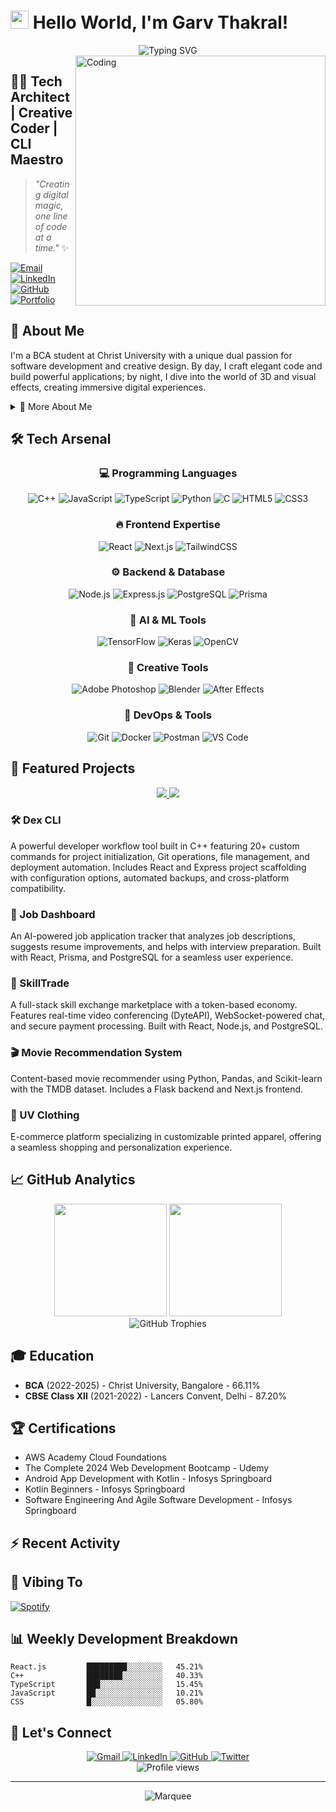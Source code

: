 # <img src="https://raw.githubusercontent.com/TheDudeThatCode/TheDudeThatCode/master/Assets/Hi.gif" width="29px"> Hello World, I'm Garv Thakral!

<div align="center">
  <img src="https://readme-typing-svg.demolab.com?font=Fira+Code&size=32&duration=2800&pause=2000&color=A177FE&center=true&vCenter=true&width=940&lines=Full-Stack+Developer;Creative+Coder;CLI+Tool+Engineer;3D+and+VFX+Enthusiast;Problem+Solver" alt="Typing SVG" />
</div>

<img align="right" alt="Coding" width="400" src="https://cdn.dribbble.com/users/1162077/screenshots/3848914/programmer.gif">

## 👨‍💻 Tech Architect | Creative Coder | CLI Maestro

> _"Creating digital magic, one line of code at a time."_ ✨

[![Email](https://img.shields.io/badge/Email-garvthakralfx%40gmail.com-FF4500?style=for-the-badge&logo=gmail&logoColor=white)](mailto:garvthakralfx@gmail.com)
[![LinkedIn](https://img.shields.io/badge/LinkedIn-0077B5?style=for-the-badge&logo=linkedin&logoColor=white)](https://www.linkedin.com/in/garv-thakral/)
[![GitHub](https://img.shields.io/badge/GitHub-100000?style=for-the-badge&logo=github&logoColor=white)](https://github.com/GarvThakral)
[![Portfolio](https://img.shields.io/badge/Portfolio-4285F4?style=for-the-badge&logo=Google-chrome&logoColor=white)](https://yourportfolio.dev)

## 💫 About Me

I'm a BCA student at Christ University with a unique dual passion for software development and creative design. By day, I craft elegant code and build powerful applications; by night, I dive into the world of 3D and visual effects, creating immersive digital experiences.

<details>
<summary>📌 More About Me</summary>
<br>

- 🔭 Currently building **Dex CLI**, a comprehensive developer workflow tool
- 🌱 Learning advanced **Data Structures & Algorithms** and **Cloud Architecture**
- 👨‍💻 All my projects are available at [github.com/GarvThakral](https://github.com/GarvThakral)
- 💬 Ask me about **React, Node.js, CLI Development, or Creative Coding**
- 📱 Reach me at: **+91 7982646243**
- ⚡ Fun fact: **When I'm not coding, I'm creating visual magic with Blender and After Effects!**

</details>

## 🛠️ Tech Arsenal

<div align="center">

### 💻 Programming Languages

![C++](https://img.shields.io/badge/C++-00599C?style=for-the-badge&logo=c%2B%2B&logoColor=white)
![JavaScript](https://img.shields.io/badge/JavaScript-F7DF1E?style=for-the-badge&logo=javascript&logoColor=black)
![TypeScript](https://img.shields.io/badge/TypeScript-007ACC?style=for-the-badge&logo=typescript&logoColor=white)
![Python](https://img.shields.io/badge/Python-3776AB?style=for-the-badge&logo=python&logoColor=white)
![C](https://img.shields.io/badge/C-00599C?style=for-the-badge&logo=c&logoColor=white)
![HTML5](https://img.shields.io/badge/HTML5-E34F26?style=for-the-badge&logo=html5&logoColor=white)
![CSS3](https://img.shields.io/badge/CSS3-1572B6?style=for-the-badge&logo=css3&logoColor=white)

### 🔥 Frontend Expertise

![React](https://img.shields.io/badge/React-20232A?style=for-the-badge&logo=react&logoColor=61DAFB)
![Next.js](https://img.shields.io/badge/Next.js-000000?style=for-the-badge&logo=next.js&logoColor=white)
![TailwindCSS](https://img.shields.io/badge/Tailwind_CSS-38B2AC?style=for-the-badge&logo=tailwind-css&logoColor=white)

### ⚙️ Backend & Database

![Node.js](https://img.shields.io/badge/Node.js-339933?style=for-the-badge&logo=nodedotjs&logoColor=white)
![Express.js](https://img.shields.io/badge/Express.js-000000?style=for-the-badge&logo=express&logoColor=white)
![PostgreSQL](https://img.shields.io/badge/PostgreSQL-316192?style=for-the-badge&logo=postgresql&logoColor=white)
![Prisma](https://img.shields.io/badge/Prisma-3982CE?style=for-the-badge&logo=Prisma&logoColor=white)

### 🧠 AI & ML Tools

![TensorFlow](https://img.shields.io/badge/TensorFlow-FF6F00?style=for-the-badge&logo=tensorflow&logoColor=white)
![Keras](https://img.shields.io/badge/Keras-D00000?style=for-the-badge&logo=keras&logoColor=white)
![OpenCV](https://img.shields.io/badge/OpenCV-27338e?style=for-the-badge&logo=OpenCV&logoColor=white)

### 🎨 Creative Tools

![Adobe Photoshop](https://img.shields.io/badge/Adobe%20Photoshop-31A8FF?style=for-the-badge&logo=Adobe%20Photoshop&logoColor=black)
![Blender](https://img.shields.io/badge/blender-%23F5792A.svg?style=for-the-badge&logo=blender&logoColor=white)
![After Effects](https://img.shields.io/badge/Adobe%20After%20Effects-9999FF?style=for-the-badge&logo=Adobe%20After%20Effects&logoColor=white)

### 🧰 DevOps & Tools

![Git](https://img.shields.io/badge/Git-F05032?style=for-the-badge&logo=git&logoColor=white)
![Docker](https://img.shields.io/badge/Docker-2CA5E0?style=for-the-badge&logo=docker&logoColor=white)
![Postman](https://img.shields.io/badge/Postman-FF6C37?style=for-the-badge&logo=Postman&logoColor=white)
![VS Code](https://img.shields.io/badge/VS_Code-0078D4?style=for-the-badge&logo=visual%20studio%20code&logoColor=white)

</div>

## 🚀 Featured Projects

<div align="center">

<a href="https://github.com/GarvThakral/Dex">
  <img src="https://github-readme-stats.vercel.app/api/pin/?username=GarvThakral&repo=CLIProject&theme=radical" />
</a>
<a href="https://github.com/GarvThakral/JobDashboard">
  <img src="https://github-readme-stats.vercel.app/api/pin/?username=GarvThakral&repo=mnist_digit_pred&theme=radical" />
</a>

</div>

### 🛠️ Dex CLI
A powerful developer workflow tool built in C++ featuring 20+ custom commands for project initialization, Git operations, file management, and deployment automation. Includes React and Express project scaffolding with configuration options, automated backups, and cross-platform compatibility.

### 💼 Job Dashboard
An AI-powered job application tracker that analyzes job descriptions, suggests resume improvements, and helps with interview preparation. Built with React, Prisma, and PostgreSQL for a seamless user experience.

### 🔄 SkillTrade
A full-stack skill exchange marketplace with a token-based economy. Features real-time video conferencing (DyteAPI), WebSocket-powered chat, and secure payment processing. Built with React, Node.js, and PostgreSQL.

### 🎬 Movie Recommendation System
Content-based movie recommender using Python, Pandas, and Scikit-learn with the TMDB dataset. Includes a Flask backend and Next.js frontend.

### 👕 UV Clothing
E-commerce platform specializing in customizable printed apparel, offering a seamless shopping and personalization experience.

## 📈 GitHub Analytics

<div align="center">
  <img height="180em" src="https://github-readme-stats.vercel.app/api?username=GarvThakral&show_icons=true&theme=radical&include_all_commits=true&count_private=true"/>
  <img height="180em" src="https://github-readme-stats.vercel.app/api/top-langs/?username=GarvThakral&layout=compact&langs_count=7&theme=radical"/>
</div>

<div align="center">
  <img src="https://github-profile-trophy.vercel.app/?username=GarvThakral&theme=radical&no-frame=false&no-bg=true&margin-w=4" alt="GitHub Trophies" />
</div>

## 🎓 Education

- **BCA** (2022-2025) - Christ University, Bangalore - 66.11%
- **CBSE Class XII** (2021-2022) - Lancers Convent, Delhi - 87.20%

## 🏆 Certifications

- AWS Academy Cloud Foundations
- The Complete 2024 Web Development Bootcamp - Udemy
- Android App Development with Kotlin - Infosys Springboard
- Kotlin Beginners - Infosys Springboard
- Software Engineering And Agile Software Development - Infosys Springboard

## ⚡ Recent Activity

<!--RECENT_ACTIVITY:start-->
<!--RECENT_ACTIVITY:end-->

## 🎵 Vibing To
[![Spotify](https://novatorem-spotify-tawny.vercel.app/api/spotify)](https://open.spotify.com/user/youruserid)

## 📊 Weekly Development Breakdown

```text
React.js         █████████░░░░░░░░   45.21%
C++              ████████░░░░░░░░░   40.33%
TypeScript       ███░░░░░░░░░░░░░░   15.45%
JavaScript       ██░░░░░░░░░░░░░░░   10.21%
CSS              █░░░░░░░░░░░░░░░░   05.80%
```

## 🤝 Let's Connect

<div align="center">
  <a href="mailto:garvthakralfx@gmail.com">
    <img src="https://img.shields.io/badge/Gmail-D14836?style=for-the-badge&logo=gmail&logoColor=white" alt="Gmail"/>
  </a>
  <a href="https://www.linkedin.com/in/garv-thakral/">
    <img src="https://img.shields.io/badge/LinkedIn-0077B5?style=for-the-badge&logo=linkedin&logoColor=white" alt="LinkedIn"/>
  </a>
  <a href="https://github.com/GarvThakral">
    <img src="https://img.shields.io/badge/GitHub-100000?style=for-the-badge&logo=github&logoColor=white" alt="GitHub"/>
  </a>
  <a href="https://twitter.com/yourtwitter">
    <img src="https://img.shields.io/badge/Twitter-1DA1F2?style=for-the-badge&logo=twitter&logoColor=white" alt="Twitter"/>
  </a>
</div>

<div align="center">
  <img src="https://komarev.com/ghpvc/?username=GarvThakral&style=flat-square&color=blueviolet" alt="Profile views" />
</div>

---

<div align="center">
  <img src="https://raw.githubusercontent.com/BrunnerLivio/brunnerlivio/master/images/marquee.svg" alt="Marquee" />
</div>

